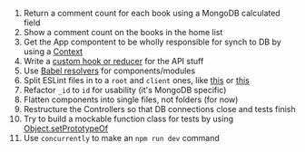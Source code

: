 1. Return a comment count for each book using a MongoDB calculated field
1. Show a comment count on the books in the home list
1. Get the App compontent to be wholly responsible for synch to DB by using a [Context](https://www.robinwieruch.de/react-context)
1. Write a [custom hook or reducer](https://www.robinwieruch.de/react-hooks-fetch-data) for the API stuff
1. Use [Babel resolvers](https://www.robinwieruch.de/babel-module-resolver/) for components/modules
1. Split ESLint files in to a `root` and `client` ones, like [this](https://stackoverflow.com/questions/36762468/how-do-i-setup-a-folder-with-a-different-rule-and-another-folder-with-a-differen) or [this](https://headway.io/blog/customizing-eslint-for-a-specific-directory)
1. Refactor `_id` to `id` for usability (it's MongoDB specific)
1. Flatten components into single files, not folders (for now)
1. Restructure the Controllers so that DB connections close and tests finish
1. Try to build a mockable function class for tests by using [Object.setPrototypeOf](https://stackoverflow.com/questions/10341127/can-javascript-constructor-return-function-and-keep-inheritance)
1. Use `concurrently` to make an `npm run dev` command
